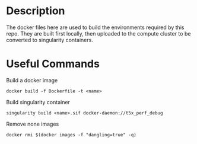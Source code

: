 # Description
The docker files here are used to build the environments required by this repo.
They are built first locally, then uploaded to the compute cluster to be
converted to singularity containers.

# Useful Commands
Build a docker image
```
docker build -f Dockerfile -t <name>
```
Build singularity container
```
singularity build <name>.sif docker-daemon://t5x_perf_debug
```

Remove none images
```
docker rmi $(docker images -f "dangling=true" -q)
```
